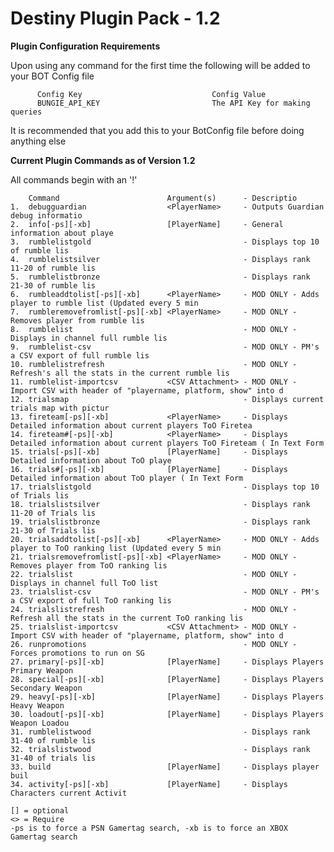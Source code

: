 # Destiny Plugin Pack - 1.2

**Plugin Configuration Requirements**

Upon using any command for the first time the following will be added to your BOT Config file

          Config Key                             Config Value
          BUNGIE_API_KEY                         The API Key for making queries 

It is recommended that you add this to your BotConfig file before doing anything else

**Current Plugin Commands as of Version 1.2** 

All commands begin with an '!'

        Command                        Argument(s)      - Descriptio
    1.  debugguardian                  <PlayerName>     - Outputs Guardian debug informatio
    2.  info[-ps][-xb]                 [PlayerName]     - General information about playe
    3.  rumblelistgold                                  - Displays top 10 of rumble lis
    4.  rumblelistsilver                                - Displays rank 11-20 of rumble lis
    5.  rumblelistbronze                                - Displays rank 21-30 of rumble lis
    6.  rumbleaddtolist[-ps][-xb]      <PlayerName>     - MOD ONLY - Adds player to rumble list (Updated every 5 min
    7.  rumbleremovefromlist[-ps][-xb] <PlayerName>     - MOD ONLY - Removes player from rumble lis
    8.  rumblelist                                      - MOD ONLY - Displays in channel full rumble lis
    9.  rumblelist-csv                                  - MOD ONLY - PM's a CSV export of full rumble lis
    10. rumblelistrefresh                               - MOD ONLY - Refresh's all the stats in the current rumble lis
    11. rumblelist-importcsv           <CSV Attachment> - MOD ONLY - Import CSV with header of "playername, platform, show" into d
    12. trialsmap                                       - Displays current trials map with pictur
    13. fireteam[-ps][-xb]             <PlayerName>     - Displays Detailed information about current players ToO Firetea
    14. fireteam#[-ps][-xb]            <PlayerName>     - Displays Detailed information about current players ToO Fireteam ( In Text Form 
    15. trials[-ps][-xb]               [PlayerName]     - Displays Detailed information about ToO playe
    16. trials#[-ps][-xb]              [PlayerName]     - Displays Detailed information about ToO player ( In Text Form 
    17. trialslistgold                                  - Displays top 10 of Trials lis
    18. trialslistsilver                                - Displays rank 11-20 of Trials lis
    19. trialslistbronze                                - Displays rank 21-30 of Trials lis
    20. trialsaddtolist[-ps][-xb]      <PlayerName>     - MOD ONLY - Adds player to ToO ranking list (Updated every 5 min
    21. trialsremovefromlist[-ps][-xb] <PlayerName>     - MOD ONLY - Removes player from ToO ranking lis
    22. trialslist                                      - MOD ONLY - Displays in channel full ToO list
    23. trialslist-csv                                  - MOD ONLY - PM's a CSV export of full ToO ranking lis
    24. trialslistrefresh                               - MOD ONLY - Refresh all the stats in the current ToO ranking lis
    25. trialslist-importcsv           <CSV Attachment> - MOD ONLY - Import CSV with header of "playername, platform, show" into d
    26. runpromotions                                   - MOD ONLY - Forces promotions to run on SG
    27. primary[-ps][-xb]              [PlayerName]     - Displays Players Primary Weapon
    28. special[-ps][-xb]              [PlayerName]     - Displays Players Secondary Weapon
    29. heavy[-ps][-xb]                [PlayerName]     - Displays Players Heavy Weapon
    30. loadout[-ps][-xb]              [PlayerName]     - Displays Players Weapon Loadou
    31. rumblelistwood                                  - Displays rank 31-40 of rumble lis
    32. trialslistwood                                  - Displays rank 31-40 of trials lis
    33. build                          [PlayerName]     - Displays player buil
    34. activity[-ps][-xb]             [PlayerName]     - Displays Characters current Activit

    [] = optional
    <> = Require
    -ps is to force a PSN Gamertag search, -xb is to force an XBOX Gamertag search
   
